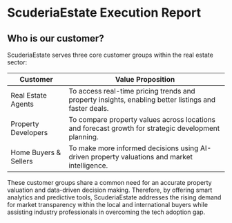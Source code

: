 # ScuderiaEstate Execution Report 

## Who is our customer? 

ScuderiaEstate serves three core customer groups within the real estate sector:

| **Customer**             | **Value Proposition**                                                                 |
|--------------------------|--------------------------------------------------------------------------------------------------|
| Real Estate Agents       | To access real-time pricing trends and property insights, enabling better listings and faster deals. |
| Property Developers      | To compare property values across locations and forecast growth for strategic development planning. |
| Home Buyers & Sellers    | To make more informed decisions using AI-driven property valuations and market intelligence.     |

These customer groups share a common need for an accurate property valuation and data-driven decision making. Therefore, by offering smart analytics and predictive tools, ScuderiaEstate addresses the rising demand for market transparency within the local and international buyers while assisting industry professionals in overcoming the tech adoption gap. 

